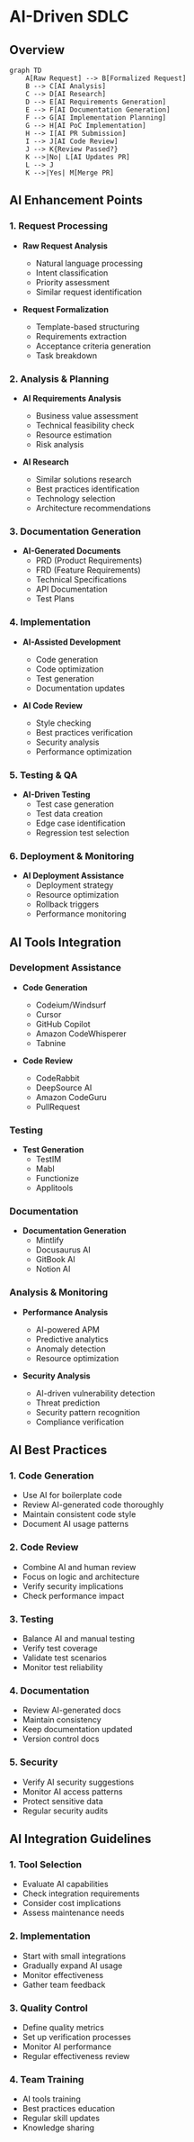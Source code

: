 # AI-Driven SDLC

## Overview
```mermaid
graph TD
    A[Raw Request] --> B[Formalized Request]
    B --> C[AI Analysis]
    C --> D[AI Research]
    D --> E[AI Requirements Generation]
    E --> F[AI Documentation Generation]
    F --> G[AI Implementation Planning]
    G --> H[AI PoC Implementation]
    H --> I[AI PR Submission]
    I --> J[AI Code Review]
    J --> K{Review Passed?}
    K -->|No| L[AI Updates PR]
    L --> J
    K -->|Yes| M[Merge PR]
```

## AI Enhancement Points

### 1. Request Processing
- **Raw Request Analysis**
  - Natural language processing
  - Intent classification
  - Priority assessment
  - Similar request identification

- **Request Formalization**
  - Template-based structuring
  - Requirements extraction
  - Acceptance criteria generation
  - Task breakdown

### 2. Analysis & Planning
- **AI Requirements Analysis**
  - Business value assessment
  - Technical feasibility check
  - Resource estimation
  - Risk analysis

- **AI Research**
  - Similar solutions research
  - Best practices identification
  - Technology selection
  - Architecture recommendations

### 3. Documentation Generation
- **AI-Generated Documents**
  - PRD (Product Requirements)
  - FRD (Feature Requirements)
  - Technical Specifications
  - API Documentation
  - Test Plans

### 4. Implementation
- **AI-Assisted Development**
  - Code generation
  - Code optimization
  - Test generation
  - Documentation updates

- **AI Code Review**
  - Style checking
  - Best practices verification
  - Security analysis
  - Performance optimization

### 5. Testing & QA
- **AI-Driven Testing**
  - Test case generation
  - Test data creation
  - Edge case identification
  - Regression test selection

### 6. Deployment & Monitoring
- **AI Deployment Assistance**
  - Deployment strategy
  - Resource optimization
  - Rollback triggers
  - Performance monitoring

## AI Tools Integration

### Development Assistance
- **Code Generation**
  - Codeium/Windsurf
  - Cursor
  - GitHub Copilot
  - Amazon CodeWhisperer
  - Tabnine

- **Code Review**
  - CodeRabbit
  - DeepSource AI
  - Amazon CodeGuru
  - PullRequest

### Testing
- **Test Generation**
  - TestIM
  - Mabl
  - Functionize
  - Applitools

### Documentation
- **Documentation Generation**
  - Mintlify
  - Docusaurus AI
  - GitBook AI
  - Notion AI

### Analysis & Monitoring
- **Performance Analysis**
  - AI-powered APM
  - Predictive analytics
  - Anomaly detection
  - Resource optimization

- **Security Analysis**
  - AI-driven vulnerability detection
  - Threat prediction
  - Security pattern recognition
  - Compliance verification

## AI Best Practices

### 1. Code Generation
- Use AI for boilerplate code
- Review AI-generated code thoroughly
- Maintain consistent code style
- Document AI usage patterns

### 2. Code Review
- Combine AI and human review
- Focus on logic and architecture
- Verify security implications
- Check performance impact

### 3. Testing
- Balance AI and manual testing
- Verify test coverage
- Validate test scenarios
- Monitor test reliability

### 4. Documentation
- Review AI-generated docs
- Maintain consistency
- Keep documentation updated
- Version control docs

### 5. Security
- Verify AI security suggestions
- Monitor AI access patterns
- Protect sensitive data
- Regular security audits

## AI Integration Guidelines

### 1. Tool Selection
- Evaluate AI capabilities
- Check integration requirements
- Consider cost implications
- Assess maintenance needs

### 2. Implementation
- Start with small integrations
- Gradually expand AI usage
- Monitor effectiveness
- Gather team feedback

### 3. Quality Control
- Define quality metrics
- Set up verification processes
- Monitor AI performance
- Regular effectiveness review

### 4. Team Training
- AI tools training
- Best practices education
- Regular skill updates
- Knowledge sharing
